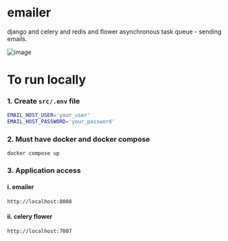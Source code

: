 # emailer
django and celery and redis and flower asynchronous task queue - sending emails.

![image](https://github.com/deshrit/emailer/assets/59757711/2ad4615b-8ba0-44b9-bf66-cd61800b60e5)


# To run locally
### 1. Create `src/.env` file
```bash
EMAIL_HOST_USER='your_user'
EMAIL_HOST_PASSWORD='your_password'
```
### 2. Must have docker and docker compose
```
docker compose up
```

### 3. Application access
#### i. emailer
```
http://localhost:8008
```
#### ii. celery flower
```
http://localhost:7007
```

